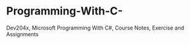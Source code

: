 # Programming-With-C-
Dev204x, Microsoft Programming With C#, Course Notes, Exercise and Assignments

